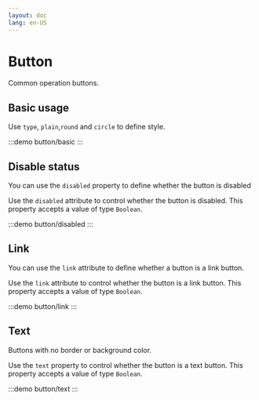 ```yaml
---
layout: doc
lang: en-US
---
```


# Button

Common operation buttons.

## Basic usage

Use `type`, `plain`,`round` and `circle` to define style.

:::demo
button/basic
:::

## Disable status

You can use the `disabled` property to define whether the button is disabled

Use the `disabled` attribute to control whether the button is disabled. This property accepts a value of type `Boolean`.

:::demo
button/disabled
:::

## Link

You can use the `link` attribute to define whether a button is a link button.

Use the `link` attribute to control whether the button is a link button. This property accepts a value of type `Boolean`.

:::demo
button/link
:::

## Text

Buttons with no border or background color.

Use the `text` property to control whether the button is a text button. This property accepts a value of type `Boolean`.

:::demo
button/text
:::

